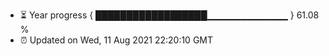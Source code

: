 - ⏳ Year progress { ██████████████████▁▁▁▁▁▁▁▁▁▁▁▁ } 61.08 %
- ⏰ Updated on Wed, 11 Aug 2021 22:20:10 GMT

